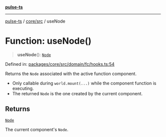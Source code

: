 [**pulse-ts**](../../../README.md)

***

[pulse-ts](../../../README.md) / [core/src](../README.md) / useNode

# Function: useNode()

> **useNode**(): [`Node`](../classes/Node.md)

Defined in: [packages/core/src/domain/fc/hooks.ts:54](https://github.com/jlehett/pulse-ts/blob/a2a18767041a6b69ca4c5f6131d2de266097750e/packages/core/src/domain/fc/hooks.ts#L54)

Returns the `Node` associated with the active function component.

- Only callable during `world.mount(...)` while the component function is executing.
- The returned `Node` is the one created by the current component.

## Returns

[`Node`](../classes/Node.md)

The current component's `Node`.
